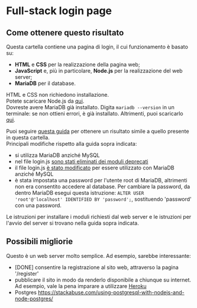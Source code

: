 # Full-stack login page

## Come ottenere questo risultato
Questa cartella contiene una pagina di login, il cui funzionamento è basato su:
- **HTML** e **CSS** per la realizzazione della pagina web;
- **JavaScript** e, più in particolare, **Node.js** per la realizzazione del web server;
- **MariaDB** per il database.

HTML e CSS non richiedono installazione.\
Potete scaricare Node.js da [qui](https://nodejs.org/).\
Dovreste avere MariaDB già installato. Digita `mariadb --version` in un terminale: se non ottieni errori, è già installato. Altrimenti, puoi scaricarlo [qui](https://mariadb.org/).

Puoi seguire [questa guida](https://codeshack.io/basic-login-system-nodejs-express-mysql/) per ottenere un risultato simile a quello presente in questa cartella.\
Principali modifiche rispetto alla guida sopra indicata:
- si utilizza MariaDB anziché MySQL
- nel file login.js [sono stati eliminati dei moduli deprecati](https://stackoverflow.com/questions/66525078/bodyparser-is-deprecated)
- il file login.js [è stato modificato](https://mariadb.com/kb/en/getting-started-with-the-nodejs-connector/) per essere utilizzato con MariaDB anziché MySQL
- è stata impostata una password per l'utente root di MariaDB, altrimenti non era consentito accedere al database. Per cambiare la password, da dentro MariaDB esegui questa istruzione: `ALTER USER 'root'@'localhost' IDENTIFIED BY 'password';`, sostituendo 'password' con una password.

Le istruzioni per installare i moduli richiesti dal web server e le istruzioni per l'avvio del server si trovano nella guida sopra indicata.

## Possibili migliorie
Questo è un web server molto semplice. Ad esempio, sarebbe interessante:
- [DONE] consentire la registrazione al sito web, attraverso la pagina '/register'
- pubblicare il sito in modo da renderlo disponibile a chiunque su internet. Ad esempio, vale la pena imparare a utilizzare [Heroku](https://www.heroku.com/)
- Postgres https://stackabuse.com/using-postgresql-with-nodejs-and-node-postgres/
